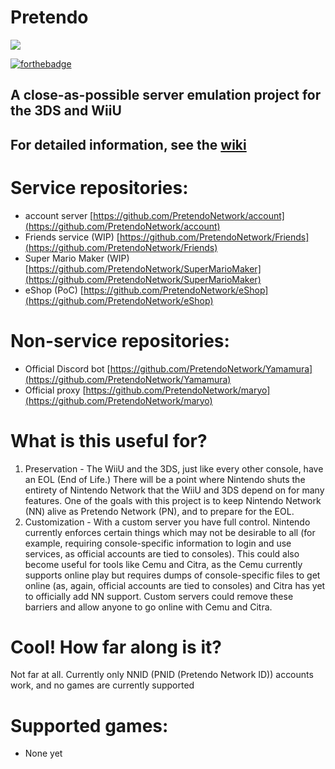 # Pretendo

<p align="left">
    <a href="https://discord.me/pretendo" target="_blank">
        <img src="https://discordapp.com/api/guilds/408718485913468928/widget.png?style=banner3">
    </a>
</p>

[![forthebadge](http://forthebadge.com/images/badges/built-with-love.svg)](http://forthebadge.com)

## A close-as-possible server emulation project for the 3DS and WiiU

## For detailed information, see the [wiki](https://github.com/PretendoNetwork/Pretendo/wiki)

# Service repositories:
- account server [https://github.com/PretendoNetwork/account](https://github.com/PretendoNetwork/account)
- Friends service (WIP) [https://github.com/PretendoNetwork/Friends](https://github.com/PretendoNetwork/Friends)
- Super Mario Maker (WIP) [https://github.com/PretendoNetwork/SuperMarioMaker](https://github.com/PretendoNetwork/SuperMarioMaker)
- eShop (PoC) [https://github.com/PretendoNetwork/eShop](https://github.com/PretendoNetwork/eShop)

# Non-service repositories:
- Official Discord bot [https://github.com/PretendoNetwork/Yamamura](https://github.com/PretendoNetwork/Yamamura)
- Official proxy [https://github.com/PretendoNetwork/maryo](https://github.com/PretendoNetwork/maryo)

# What is this useful for?
1. Preservation - The WiiU and the 3DS, just like every other console, have an EOL (End of Life.) There will be a point where Nintendo shuts the entirety of Nintendo Network that the WiiU and 3DS depend on for many features. One of the goals with this project is to keep Nintendo Network (NN) alive as Pretendo Network (PN), and to prepare for the EOL.
2. Customization - With a custom server you have full control. Nintendo currently enforces certain things which may not be desirable to all (for example, requiring console-specific information to login and use services, as official accounts are tied to consoles). This could also become useful for tools like Cemu and Citra, as the Cemu currently supports online play but requires dumps of console-specific files to get online (as, again, official accounts are tied to consoles) and Citra has yet to officially add NN support. Custom servers could remove these barriers and allow anyone to go online with Cemu and Citra.

# Cool! How far along is it?
Not far at all. Currently only NNID (PNID (Pretendo Network ID)) accounts work, and no games are currently supported

# Supported games:
- None yet

